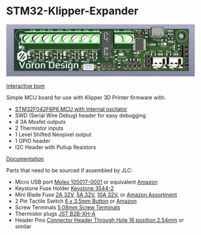 # STM32-Klipper-Expander

![Image no work =(](Images/STM32_Klipper_Expander.png?raw=true)

[Interactive bom](http://htmlpreview.github.io/?https://github.com/VoronDesign/Voron-Hardware/blob/master/Klipper_Expander/KiCad/KlipperExpander_iBOM.html)

Simple MCU board for use with Klipper 3D Printer firmware with:
 - [STM32F042F6P6 MCU with internal oscilator](https://www.st.com/en/microcontrollers-microprocessors/stm32f042f6.html#overview)
 - SWD (Serial Wire Debug) header for easy debugging
 - 4 3A Mosfet outputs
 - 2 Thermistor inputs
 - 1 Level Shifted Neopixel output
 - 1 GPIO header
 - I2C Header with Pullup Resistors
 
[Documentation](Documentation/Documentation.md)
 
 Parts that need to be sourced if assembled by JLC:
  - Micro USB port [Molex 105017-0001](https://www.digikey.com/product-detail/en/molex/1050170001/WM1399CT-ND/2350885) or equivalent [Amazon](https://www.amazon.com/gp/product/B01IQ8VN94)
  - Keystone Fuse Holder [Keystone 3544-2](https://www.digikey.com/product-detail/en/keystone-electronics/3544-2/36-3544-2-ND/316029)
  - Mini Blade Fuse [2A 32V](https://www.digikey.com/product-detail/en/littelfuse-inc/0297002-WXNV/F986-ND/124900), [5A 32V](https://www.digikey.com/product-detail/en/littelfuse-inc/0297005.WXNV/F989-ND/146583), [10A 32V](https://www.digikey.com/product-detail/en/littelfuse-inc/0297010-WXNV/F991-ND/146591), or [Amazon Assortment](https://www.amazon.com/gp/product/B01DYQCXRO/ref=ppx_yo_dt_b_search_asin_title?ie=UTF8&psc=1)
  - 2 Pin Tactile Switch [6 x 3.5mm Button](https://www.digikey.com/product-detail/en/c-k/PTS636-SP43-LFS/CKN12304-ND/10071717) or [Amazon](https://www.amazon.com/flashtree-3x6x4-3H-Momentary-Tactile-Button/dp/B083R566PK/ref=sr_1_13)
  - Screw Terminals [5.08mm Screw Terminals](https://www.digikey.com/product-detail/en/on-shore-technology-inc/OSTTA024163/ED2580-ND/614529)
  - Thermistor plugs [JST B2B-XH-A](https://www.digikey.com/product-detail/en/jst-sales-america-inc/B2B-XH-A-LF-SN/455-2247-ND/1651045)
  - Header Pins [Connector Header Through Hole 16 position 2.54mm](https://www.digikey.com/product-detail/en/würth-elektronik/61301611121/732-5327-ND/4846854) or similar 
